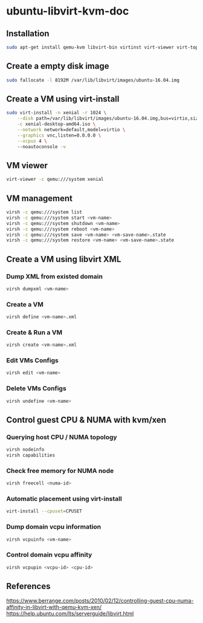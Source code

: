 # ubuntu-libvirt-kvm-doc

## Installation
```bash
sudo apt-get install qemu-kvm libvirt-bin virtinst virt-viewer virt-top
```

## Create a empty disk image
```bash
sudo fallocate -l 8192M /var/lib/libvirt/images/ubuntu-16.04.img
```

## Create a VM using virt-install
```bash
sudo virt-install -n xenial -r 1024 \
    --disk path=/var/lib/libvirt/images/ubuntu-16.04.img,bus=virtio,size=4 \
    -c xenial-desktop-amd64.iso \
    --network network=default,model=virtio \
    --graphics vnc,listen=0.0.0.0 \
    --vcpus 4 \ 
    --noautoconsole -v
```

## VM viewer
```bash
virt-viewer -c qemu:///system xenial
```

## VM management
```bash
virsh -c qemu:///system list
virsh -c qemu:///system start <vm-name>
virsh -c qemu:///system shutdown <vm-name>
virsh -c qemu:///system reboot <vm-name>
virsh -c qemu:///system save <vm-name> <vm-save-name>.state
virsh -c qemu:///system restore <vm-name> <vm-save-name>.state
```

## Create a VM using libvirt XML
### Dump XML from existed domain
```bash
virsh dumpxml <vm-name>
```

### Create a VM
```bash
virsh define <vm-name>.xml
```

### Create & Run a VM
```bash
virsh create <vm-name>.xml
```

### Edit VMs Configs
```bash
virsh edit <vm-name>
```

### Delete VMs Configs
```bash
virsh undefine <vm-name>
```

## Control guest CPU & NUMA with kvm/xen
### Querying host CPU / NUMA topology
```bash
virsh nodeinfo
virsh capabilities
```

### Check free memory for NUMA node
```bash
virsh freecell <numa-id>
```

### Automatic placement using virt-install
```bash
virt-install --cpuset=CPUSET
```

### Dump domain vcpu information
```bash
virsh vcpuinfo <vm-name>
```

### Control domain vcpu affinity
```bash
virsh vcpupin <vcpu-id> <cpu-id>
```

## References
https://www.berrange.com/posts/2010/02/12/controlling-guest-cpu-numa-affinity-in-libvirt-with-qemu-kvm-xen/
https://help.ubuntu.com/lts/serverguide/libvirt.html
